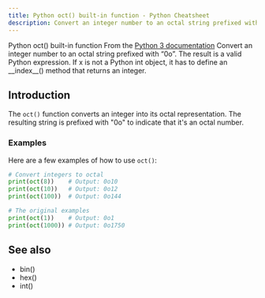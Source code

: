 ```yaml
---
title: Python oct() built-in function - Python Cheatsheet
description: Convert an integer number to an octal string prefixed with “0o”. The result is a valid Python expression. If x is not a Python int object, it has to define an __index__() method that returns an integer.
---
```


<base-title :title="frontmatter.title" :description="frontmatter.description">
Python oct() built-in function
</base-title>

<base-disclaimer>
  <base-disclaimer-title>
    From the <a target="_blank" href="https://docs.python.org/3/library/functions.html#oct">Python 3 documentation</a>
  </base-disclaimer-title>
  <base-disclaimer-content>
   Convert an integer number to an octal string prefixed with “0o”. The result is a valid Python expression. If x is not a Python <router-link to="/builtin/int">int</router-link> object, it has to define an __index__() method that returns an integer.
  </base-disclaimer-content>
</base-disclaimer>

## Introduction

The `oct()` function converts an integer into its octal representation. The resulting string is prefixed with "0o" to indicate that it's an octal number.

### Examples

Here are a few examples of how to use `oct()`:

```python
# Convert integers to octal
print(oct(8))    # Output: 0o10
print(oct(10))   # Output: 0o12
print(oct(100))  # Output: 0o144

# The original examples
print(oct(1))    # Output: 0o1
print(oct(1000)) # Output: 0o1750
```

## See also

- <router-link to="/builtin/bin">bin()</router-link>
- <router-link to="/builtin/hex">hex()</router-link>
- <router-link to="/builtin/int">int()</router-link>
